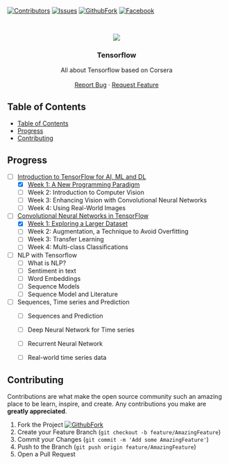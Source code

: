 
[![Contributors][contributors-shield]][contributors-url]
[![Issues][issues-shield]][issues-url]
[![GithubFork][GithubFork-shield]][GithubFork-url]
[![Facebook][Facebook-shield]][Facebook-url]



<!-- PROJECT LOGO -->
<br />
<p align="center">
  <a href="https://github.com/VinhDevNguyen/CNN_in_Tensorflow">
    <img src="https://d2wvfoqc9gyqzf.cloudfront.net/content/uploads/2019/06/Website-TFSDesktopBanner.png">
  </a>

  <h3 align="center">Tensorflow</h3>

  <p align="center">
    All about Tensorflow based on Corsera
    <br />
    <br />
    <a href="https://github.com/VinhDevNguyen/CNN_in_Tensorflow/issues">Report Bug</a>
    ·
    <a href="https://github.com/VinhDevNguyen/CNN_in_Tensorflow/issues">Request Feature</a>
  </p>
</p>

<!-- TABLE OF CONTENTS -->
## Table of Contents

- [Table of Contents](#table-of-contents)
- [Progress](#progress)
- [Contributing](#contributing)


## Progress
* [ ] [Introduction to TensorFlow for AI, ML and DL](./1_Introduction_To_TF/)
  * [x] [Week 1: A New Programming Paradigm](./1_Introduction_To_TF/Week_1/)
  * [ ] Week 2: Introduction to Computer Vision
  * [ ] Week 3: Enhancing Vision with Convolutional Neural Networks
  * [ ] Week 4: Using Real-World Images
* [ ] [Convolutional Neural Networks in TensorFlow](./2_CNN_In_TF/)
  * [x] [Week 1: Exploring a Larger Dataset](./2_CNN_In_TF/Week_1/)
  * [ ] Week 2: Augmentation, a Technique to Avoid Overfitting
  * [ ] Week 3: Transfer Learning
  * [ ] Week 4: Multi-class Classifications
* [ ] NLP with Tensorflow
  * [ ] What is NLP?
  * [ ] Sentiment in text
  * [ ] Word Embeddings
  * [ ] Sequence Models
  * [ ] Sequence Model and Literature
* [ ] Sequences, Time series and Prediction
  * [ ] Sequences and Prediction
  * [ ] Deep Neural Network for Time series
  * [ ] Recurrent Neural Network
  * [ ] Real-world time series data


## Contributing

Contributions are what make the open source community such an amazing place to be learn, inspire, and create. Any contributions you make are **greatly appreciated**.

1. Fork the Project [![GithubFork][GithubFork-shield]][GithubFork-url]
2. Create your Feature Branch (`git checkout -b feature/AmazingFeature`)
3. Commit your Changes (`git commit -m 'Add some AmazingFeature'`)
4. Push to the Branch (`git push origin feature/AmazingFeature`)
5. Open a Pull Request

[contributors-shield]: https://img.shields.io/github/contributors/VinhDevNguyen/CNN_in_Tensorflow.svg?style=flat-square
[contributors-url]: https://github.com/VinhDevNguyen/CNN_in_Tensorflow/graphs/contributors
[issues-shield]: https://img.shields.io/github/issues/VinhDevNguyen/CNN_in_Tensorflow.svg?style=flat-square
[issues-url]: https://github.com/VinhDevNguyen/CNN_in_Tensorflow/issues
[Facebook-shield]: https://img.shields.io/badge/facebook-%231877F2.svg?&logo=facebook&logoColor=white&style=flat-square
[Facebook-url]: https://www.facebook.com/uit.cs.aiclub/
[GithubFork-shield]: https://img.shields.io/github/forks/VinhDevNguyen/CNN_in_Tensorflow?label=Fork&style=flat-square
[GithubFork-url]: https://github.com/VinhDevNguyen/CNN_in_Tensorflow/fork
